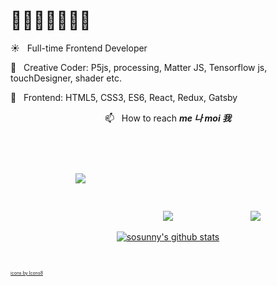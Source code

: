 # 👋👩‍💻👩‍🎨🧘‍♀️

<!--
**sosunnyproject/sosunnyproject** is a ✨ _special_ ✨ repository because its `README.md` (this file) appears on your GitHub profile.

Here are some ideas to get you started:

- 🔭 I’m currently working on ...
- 🌱 I’m currently learning ...
- 👯 I’m looking to collaborate on ...
- 🤔 I’m looking for help with ...
- 💬 Ask me about ...
- 📫 How to reach me: ...
- 😄 Pronouns: ...
- ⚡ Fun fact: ...
-->
☀️ &nbsp; Full-time Frontend Developer

🌙  &nbsp; Creative Coder: P5js, processing, Matter JS, Tensorflow js, touchDesigner, shader etc.

🔭  &nbsp; Frontend: HTML5, CSS3, ES6, React, Redux, Gatsby

<div align = center>
 
📫   &nbsp; How to reach <b><i> me 나 moi 我 </i></b>
 
<a target="_blank" href="https://www.instagram.com/sosunnyproject/"><img src="https://img.icons8.com/fluent/48/000000/instagram-new.png" padding-right="50px" style="padding:60px"/></a>
<a target="_blank" style="padding:60px" href="www.linkedin.com/in/sosunpark/"><img src="https://img.icons8.com/color/48/000000/linkedin.png"/></a>
<a target="_blank" style="padding:60px" href="https://sosunnyproject.github.io/"><img src="https://img.icons8.com/cotton/48/000000/dating-website.png"/></a>

</div>

<div align=center>
 
[![sosunny's github stats](https://github-readme-stats.vercel.app/api?username=sosunnyproject&hide=["contribs","stars"]&show_icons=true&theme=onedark)](https://github.com/anuraghazra/github-readme-stats)

</div>

<br />

<a href="https://icons8.com/icon/Xy10Jcu1L2Su/instagram" style="font-size:0.5em">icons by Icons8</a>

